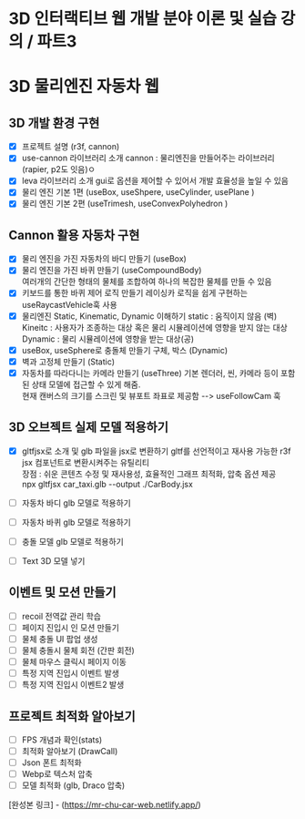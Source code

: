# 3D 인터랙티브 웹 개발 분야 이론 및 실습 강의 / 파트3

# 3D 물리엔진 자동차 웹

## 3D 개발 환경 구현

- [x] 프로젝트 설명 (r3f, cannon)
- [x] use-cannon 라이브러리 소개
      cannon : 물리엔진을 만들어주는 라이브러리 (rapier, p2도 잇음)ㅇ
- [x] leva 라이브러리 소개
      gui로 옵션을 제어할 수 있어서 개발 효율성을 높일 수 있음
- [x] 물리 엔진 기본 1편 (useBox, useShpere, useCylinder, usePlane )
- [x] 물리 엔진 기본 2편 (useTrimesh, useConvexPolyhedron )

## Cannon 활용 자동차 구현

- [x] 물리 엔진을 가진 자동차의 바디 만들기 (useBox)
- [x] 물리 엔진을 가진 바퀴 만들기 (useCompoundBody)  
       여러개의 간단한 형태의 물체를 조합하여 하나의 복잡한 물체를 만들 수 있음
- [x] 키보드를 통한 바퀴 제어 로직 만들기
      레이싱카 로직을 쉽게 구현하는 useRaycastVehicle훅 사용
- [x] 물리엔진 Static, Kinematic, Dynamic 이해하기
      static : 움직이지 않음 (벽)  
       Kineitc : 사용자가 조종하는 대상 혹은 물리 시뮬레이션에 영향을 받지 않는 대상  
       Dynamic : 물리 시뮬레이션에 영향을 받는 대상(공)
- [x] useBox, useSphere로 충돌체 만들기 구체, 박스 (Dynamic)
- [x] 벽과 고정체 만들기 (Static)
- [x] 자동차를 따라다니는 카메라 만들기 (useThree)
      기본 렌더러, 씬, 카메라 등이 포함된 상태 모델에 접근할 수 있게 해줌.  
       현재 캔버스의 크기를 스크린 및 뷰포트 좌표로 제공함
      --> useFollowCam 훅

## 3D 오브젝트 실제 모델 적용하기

- [x] gltfjsx로 소개 및 glb 파일을 jsx로 변환하기
      gltf를 선언적이고 재사용 가능한 r3f jsx 컴포넌트로 변환시켜주는 유틸리티  
       장점 : 쉬운 콘텐츠 수정 및 재사용성, 효율적인 그래프 최적화, 압축 옵션 제공  
       npx gltfjsx car_taxi.glb --output ./CarBody.jsx

- [ ] 자동차 바디 glb 모델로 적용하기
- [ ] 자동차 바퀴 glb 모델로 적용하기
- [ ] 충돌 모델 glb 모델로 적용하기
- [ ] Text 3D 모델 넣기

## 이벤트 및 모션 만들기

- [ ] recoil 전역값 관리 학습
- [ ] 페이지 진입시 인 모션 만들기
- [ ] 물체 충돌 UI 팝업 생성
- [ ] 물체 충돌시 물체 회전 (간판 회전)
- [ ] 물체 마우스 클릭시 페이지 이동
- [ ] 특정 지역 진입시 이벤트 발생
- [ ] 특정 지역 진입시 이벤트2 발생

## 프로젝트 최적화 알아보기

- [ ] FPS 개념과 확인(stats)
- [ ] 최적화 알아보기 (DrawCall)
- [ ] Json 폰트 최적화
- [ ] Webp로 텍스처 압축
- [ ] 모델 최적화 (glb, Draco 압축)

[완성본 링크] - (https://mr-chu-car-web.netlify.app/)
